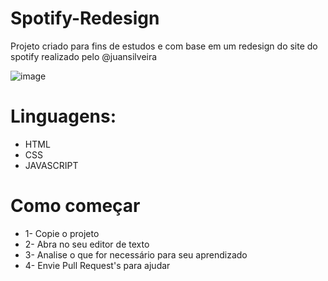 # Spotify-Redesign
Projeto criado para fins de estudos e com base em um redesign do site do spotify realizado pelo @juansilveira 

![image](https://user-images.githubusercontent.com/82914908/120208322-bb6b6480-c203-11eb-89c7-fd2044986323.png)


# Linguagens:

* HTML
* CSS
* JAVASCRIPT

# Como começar

* 1- Copie o projeto
* 2- Abra no seu editor de texto
* 3- Analise o que for necessário para seu aprendizado
* 4- Envie Pull Request's para ajudar
